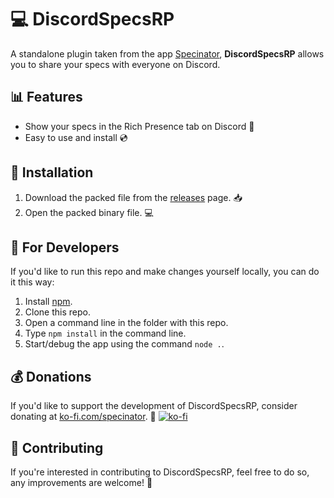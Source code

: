 # 💻 DiscordSpecsRP 
A standalone plugin taken from the app [Specinator](https://specinator.net), **DiscordSpecsRP** allows you to share your specs with everyone on Discord. 

## 📊 Features
- Show your specs in the Rich Presence tab on Discord 💬
- Easy to use and install 💿

## 💾 Installation
1. Download the packed file from the [releases](https://github.com/NoobishSVK/DiscordSpecsRP/releases) page. 📥
2. Open the packed binary file. 💻

## 🔧 For Developers
If you'd like to run this repo and make changes yourself locally, you can do it this way: 
1. Install [npm](https://nodejs.org/en/download/). 
2. Clone this repo.
3. Open a command line in the folder with this repo.
4. Type `npm install` in the command line.
5. Start/debug the app using the command `node .`.

## 💰 Donations
If you'd like to support the development of DiscordSpecsRP, consider donating at [ko-fi.com/specinator](https://ko-fi.com/specinator). 💜
[![ko-fi](https://ko-fi.com/img/githubbutton_sm.svg)](https://ko-fi.com/P5P1BTSLT)

## 🤝 Contributing
If you're interested in contributing to DiscordSpecsRP, feel free to do so, any improvements are welcome! 🤗